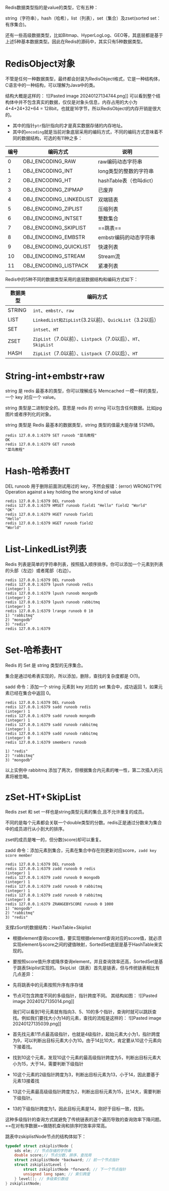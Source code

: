 Redis数据类型指的是value的类型，它有五种：

string（字符串），hash（哈希），list（列表），set（集合）及zset(sorted set：有序集合)。

还有一些高级数据类型，比如Bitmap、HyperLogLog、GEO等，其底层都是基于上述5种基本数据类型。因此在Redis的源码中，其实只有5种数据类型。
# RedisObject对象

不管是任何一种数据类型，最终都会封装为RedisObject格式，它是一种结构体，C语言中的一种结构，可以理解为Java中的类。

结构大概是这样的：
![[Pasted image 20240127134744.png]]
可以看到整个结构体中并不包含真实的数据，仅仅是对象头信息，内存占用的大小为4+4+24+32+64 = 128bit，也就是16字节，所以RedisObject的内存开销是很大的。
- 其中的指针`ptr`指针指向的才是真实数据存储的内存地址。
- 其中的`encoding`就是当前对象底层采用的编码方式，不同的编码方式意味着不同的数据结构，可选的有11种之多：

| **编号** | **编码方式**                | **说明**             |
| ------ | ----------------------- | ------------------ |
| 0      | OBJ_ENCODING_RAW        | raw编码动态字符串         |
| 1      | OBJ_ENCODING_INT        | long类型的整数的字符串      |
| 2      | OBJ_ENCODING_HT         | hashTable表（也叫dict） |
| 3      | OBJ_ENCODING_ZIPMAP     | 已废弃                |
| 4      | OBJ_ENCODING_LINKEDLIST | 双端链表               |
| 5      | OBJ_ENCODING_ZIPLIST    | 压缩列表               |
| 6      | OBJ_ENCODING_INTSET     | 整数集合               |
| 7      | OBJ_ENCODING_SKIPLIST   | ==跳表==             |
| 8      | OBJ_ENCODING_EMBSTR     | embstr编码的动态字符串     |
| 9      | OBJ_ENCODING_QUICKLIST  | 快速列表               |
| 10     | OBJ_ENCODING_STREAM     | Stream流            |
| 11     | OBJ_ENCODING_LISTPACK   | 紧凑列表               |

Redis中的5种不同的数据类型采用的底层数据结构和编码方式如下：

| **数据类型** | **编码方式**                                           |
| -------- | -------------------------------------------------- |
| STRING   | `int`、`embstr`、`raw`                               |
| LIST     | `LinkedList和ZipList`(3.2以前)、`QuickList`（3.2以后）     |
| SET      | `intset`、`HT`                                      |
| ZSET     | `ZipList`（7.0以前）、`Listpack`（7.0以后）、`HT`、`SkipList` |
| HASH     | `ZipList`（7.0以前）、`Listpack`（7.0以后）、`HT`            |


# String-int+embstr+raw

string 是 redis 最基本的类型，你可以理解成与 Memcached 一模一样的类型，一个 key 对应一个 value。

string 类型是二进制安全的。意思是 redis 的 string 可以包含任何数据。比如jpg图片或者序列化的对象。

string 类型是 Redis 最基本的数据类型，string 类型的值最大能存储 512MB。

```Shell
redis 127.0.0.1:6379 SET runoob "菜鸟教程"
OK
redis 127.0.0.1:6379 GET runoob
"菜鸟教程"
```

# Hash-哈希表HT

DEL runoob 用于删除前面测试用过的 key，不然会报错：(error) WRONGTYPE Operation against a key holding the wrong kind of value

```Shell
redis 127.0.0.1:6379 DEL runoob
redis 127.0.0.1:6379 HMSET runoob field1 "Hello" field2 "World"
"OK"
redis 127.0.0.1:6379 HGET runoob field1
"Hello"
redis 127.0.0.1:6379 HGET runoob field2
"World"
```

# List-LinkedList列表

Redis 列表是简单的字符串列表，按照插入顺序排序。你可以添加一个元素到列表的头部（左边）或者尾部（右边）。

```Shell
redis 127.0.0.1:6379 DEL runoob
redis 127.0.0.1:6379 lpush runoob redis
(integer) 1
redis 127.0.0.1:6379 lpush runoob mongodb
(integer) 2
redis 127.0.0.1:6379 lpush runoob rabbitmq
(integer) 3
redis 127.0.0.1:6379 lrange runoob 0 10
1) "rabbitmq"
2) "mongodb"
3) "redis"
redis 127.0.0.1:6379
```

# Set-哈希表HT

Redis 的 Set 是 string 类型的无序集合。

集合是通过哈希表实现的，所以添加，删除，查找的复杂度都是 O(1)。

sadd 命令：添加一个 string 元素到 key 对应的 set 集合中，成功返回 1，如果元素已经在集合中返回 0。

```Shell
redis 127.0.0.1:6379 DEL runoob
redis 127.0.0.1:6379 sadd runoob redis
(integer) 1
redis 127.0.0.1:6379 sadd runoob mongodb
(integer) 1
redis 127.0.0.1:6379 sadd runoob rabbitmq
(integer) 1
redis 127.0.0.1:6379 sadd runoob rabbitmq
(integer) 0
redis 127.0.0.1:6379 smembers runoob

1) "redis"
2) "rabbitmq"
3) "mongodb"
```

以上实例中 rabbitmq 添加了两次，但根据集合内元素的唯一性，第二次插入的元素将被忽略。

# zSet-HT+SkipList

Redis zset 和 set 一样也是string类型元素的集合,且不允许重复的成员。

不同的是每个元素都会关联一个double类型的分数。redis正是通过分数来为集合中的成员进行从小到大的排序。

zset的成员是唯一的，但分数(score)却可以重复。

zadd 命令：添加元素到集合，元素在集合中存在则更新对应score，`zadd key score member`

```Shell
redis 127.0.0.1:6379 DEL runoob
redis 127.0.0.1:6379 zadd runoob 0 redis
(integer) 1
redis 127.0.0.1:6379 zadd runoob 0 mongodb
(integer) 1
redis 127.0.0.1:6379 zadd runoob 0 rabbitmq
(integer) 1
redis 127.0.0.1:6379 zadd runoob 0 rabbitmq
(integer) 0
redis 127.0.0.1:6379 ZRANGEBYSCORE runoob 0 1000
1) "mongodb"
2) "rabbitmq"
3) "redis"
```
支撑zSort的数据结构：HashTable+Skiplist
- 根据element查询score值，要实现根据element查询对应的score值，就必须实现element与score之间的键值映射，SortedSet底层是基于HashTable来实现的。
- 要按照score值升序或降序查询element，并且查询效率还高，SortedSet是基于跳表Skiplist实现的。
SkipList（跳表）首先是链表，但与传统链表相比有几点差异：
- 先将跳表中的元素按照升序有序存储
- 节点可包含跨度不同的多级指针，指针跨度不同。
其结构如图：
![[Pasted image 20240127135014.png]]

  我们可以看到1号元素就有指向3、5、10的多个指针，查询时就可以跳跃查找。例如我们要找大小为14的元素，查找的流程是这样的：
  ![[Pasted image 20240127135039.png]]
- 首先找元素1节点最高级指针，也就是4级指针，起始元素大小为1，指针跨度为9，可以判断出目标元素大小为10。由于14比10大，肯定要从10这个元素向下接着找。
- 找到10这个元素，发现10这个元素的最高级指针跨度为5，判断出目标元素大小为15，大于14，需要判断下级指针
- 10这个元素的2级指针跨度为3，判断出目标元素为13，小于14，因此要基于元素13接着找
- 13这个元素最高级级指针跨度为2，判断出目标元素为15，比14大，需要判断下级指针。
- 13的下级指针跨度为1，因此目标元素是14，刚好于目标一致，找到。

这种多级指针的查询方式就避免了传统链表的逐个遍历导致的查询效率下降问题。==在对有序数据==做随机查询和排序时效率非常高。

跳表中zskiplistNode节点的结构体如下：
```C
typedef struct zskiplistNode {
    sds ele; // 节点存储的字符串
    double score;// 节点分数，排序、查找用
    struct zskiplistNode *backward; // 前一个节点指针
    struct zskiplistLevel {
        struct zskiplistNode *forward; // 下一个节点指针
        unsigned long span; // 索引跨度
    } level[]; // 多级索引数组
} zskiplistNode;
```
